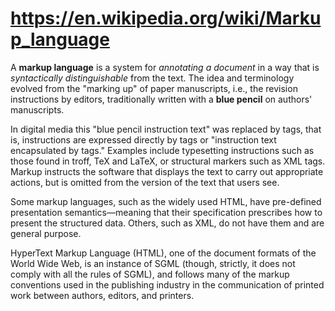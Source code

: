 # https://en.wikipedia.org/wiki/Markup_language

A **markup language** is a system for *annotating a document* in a way that is _syntactically distinguishable_ from the text. The idea and terminology evolved from the "marking up" of paper manuscripts, i.e., the revision instructions by editors, traditionally written with a **blue pencil** on authors' manuscripts.

In digital media this "blue pencil instruction text" was replaced by tags, that is, instructions are expressed directly by tags or "instruction text encapsulated by tags." Examples include typesetting instructions such as those found in troff, TeX and LaTeX, or structural markers such as XML tags. Markup instructs the software that displays the text to carry out appropriate actions, but is omitted from the version of the text that users see.

Some markup languages, such as the widely used HTML, have pre-defined presentation semantics—meaning that their specification prescribes how to present the structured data. Others, such as XML, do not have them and are general purpose.

HyperText Markup Language (HTML), one of the document formats of the World Wide Web, is an instance of SGML (though, strictly, it does not comply with all the rules of SGML), and follows many of the markup conventions used in the publishing industry in the communication of printed work between authors, editors, and printers.
